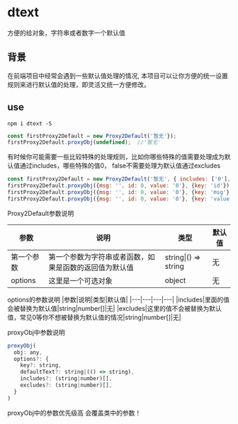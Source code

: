 # dtext
方便的给对象，字符串或者数字一个默认值

## 背景
在前端项目中经常会遇到一些默认值处理的情况, 本项目可以让你方便的统一设置规则来进行默认值的处理，即灵活又统一方便修改。
## use
```
npm i dtext -S
```

```js
const firstProxy2Default = new Proxy2Default('暂无'});
firstProxy2Default.proxyObj(undefined);  //'暂无'
```

有时候你可能需要一些比较特殊的处理规则，比如你哪些特殊的值需要处理成为默认值通过includes，哪些特殊的值0， false不需要处理为默认值通过excludes

```js
const firstProxy2Default = new Proxy2Default('暂无', { includes: ['0'], excludes: [0] });
firstProxy2Default.proxyObj({msg: '', id: 0, value: '0'}, {key: 'id'}); // 0
firstProxy2Default.proxyObj({msg: '', id: 0, value: '0'}, {key: 'msg'}); // '暂无'
firstProxy2Default.proxyObj({msg: '', id: 0, value: '0'}, {key: 'value'}); // '暂无'

```
Proxy2Default参数说明

|参数|说明|类型|默认值|
|---|---|---|---|
|第一个参数|第一个参数为字符串或者函数，如果是函数的返回值为默认值|string\|() => string|无|
|options|这里是一个可选对象|object|无|

options的参数说明
|参数|说明|类型|默认值|
|---|---|---|---|
|includes|里面的值会被替换为默认值|string\|number[]|无|
|excludes|这里的值不会被替换为默认值，常见0等你不想被替换为默认值的情况|string\|number[]|无|

proxyObj中参数说明
```js
proxyObj(
  obj: any,
  options?: { 
    key?: string, 
    defaultText?: string|(() => string), 
    includes?: (string|number)[],
    excludes?: (string|number)[],
  }
)
```
proxyObj中的参数优先级高 会覆盖类中的参数！
